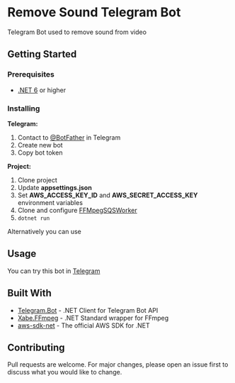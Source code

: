 # Remove Sound Telegram Bot

Telegram Bot used to remove sound from video

## Getting Started
### Prerequisites

- [.NET 6](https://dotnet.microsoft.com/download) or higher

### Installing

**Telegram:**
1. Contact to [@BotFather](https://t.me/BotFather) in Telegram
2. Create new bot
3. Copy bot token

**Project:**
1. Clone project
2. Update **appsettings.json**
3. Set **AWS_ACCESS_KEY_ID** and **AWS_SECRET_ACCESS_KEY** environment variables
4. Clone and configure [FFMpegSQSWorker](https://github.com/otsomkalov/FFMpegSQSWorker)
5. `dotnet run`

Alternatively you can use

## Usage

You can try this bot in [Telegram](https://t.me/WebMToMP4Bot)


## Built With

* [Telegram.Bot](https://github.com/TelegramBots/Telegram.Bot) - .NET Client for Telegram Bot API
* [Xabe.FFmpeg](https://github.com/tomaszzmuda/Xabe.FFmpeg) - .NET Standard wrapper for FFmpeg
* [aws-sdk-net](https://github.com/aws/aws-sdk-net) - The official AWS SDK for .NET

## Contributing
Pull requests are welcome. For major changes, please open an issue first to discuss what you would like to change.